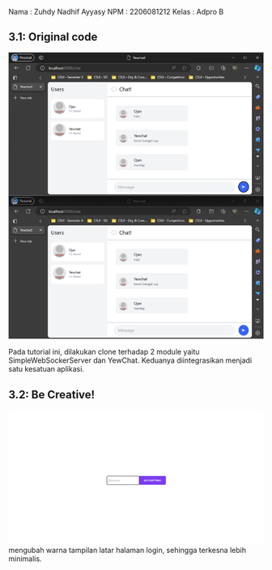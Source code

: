 Nama    : Zuhdy Nadhif Ayyasy
NPM     : 2206081212
Kelas   : Adpro B

## 3.1: Original code
![alt text](image.png)

Pada tutorial ini, dilakukan clone terhadap 2 module yaitu SimpleWebSockerServer dan YewChat. Keduanya diintegrasikan menjadi satu kesatuan aplikasi.

## 3.2: Be Creative!

![alt text](image-1.png)
mengubah warna tampilan latar halaman login, sehingga terkesna lebih minimalis.